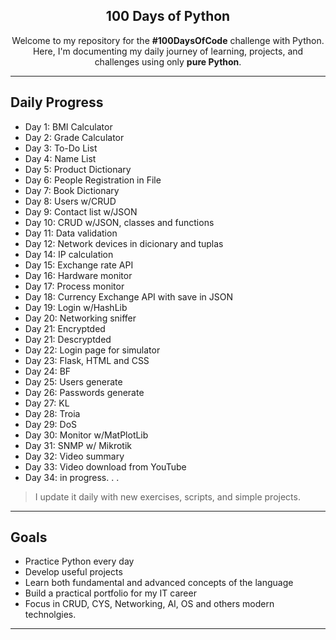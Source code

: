 <div align="center">
  
## 100 Days of Python

Welcome to my repository for the **#100DaysOfCode** challenge with Python.  
Here, I'm documenting my daily journey of learning, projects, and challenges using only **pure Python**.
</div>

---

## Daily Progress

- Day 1: BMI Calculator  
- Day 2: Grade Calculator  
- Day 3: To-Do List  
- Day 4: Name List  
- Day 5: Product Dictionary  
- Day 6: People Registration in File  
- Day 7: Book Dictionary
- Day 8: Users w/CRUD
- Day 9: Contact list w/JSON
- Day 10: CRUD w/JSON, classes and functions
- Day 11: Data validation
- Day 12: Network devices in dicionary and tuplas
- Day 14: IP calculation
- Day 15: Exchange rate API
- Day 16: Hardware monitor
- Day 17: Process monitor
- Day 18: Currency Exchange API with save in JSON
- Day 19: Login w/HashLib
- Day 20: Networking sniffer
- Day 21: Encryptded
- Day 21: Descryptded
- Day 22: Login page for simulator
- Day 23: Flask, HTML and CSS
- Day 24: BF
- Day 25: Users generate
- Day 26: Passwords generate
- Day 27: KL
- Day 28: Troia
- Day 29: DoS
- Day 30: Monitor w/MatPlotLib
- Day 31: SNMP w/ Mikrotik
- Day 32: Video summary
- Day 33: Video download from YouTube
- Day 34: in progress. . .




> I update it daily with new exercises, scripts, and simple projects.

---

## Goals

- Practice Python every day  
- Develop useful projects  
- Learn both fundamental and advanced concepts of the language  
- Build a practical portfolio for my IT career
- Focus in CRUD, CYS, Networking, AI, OS and others modern technolgies.

---
